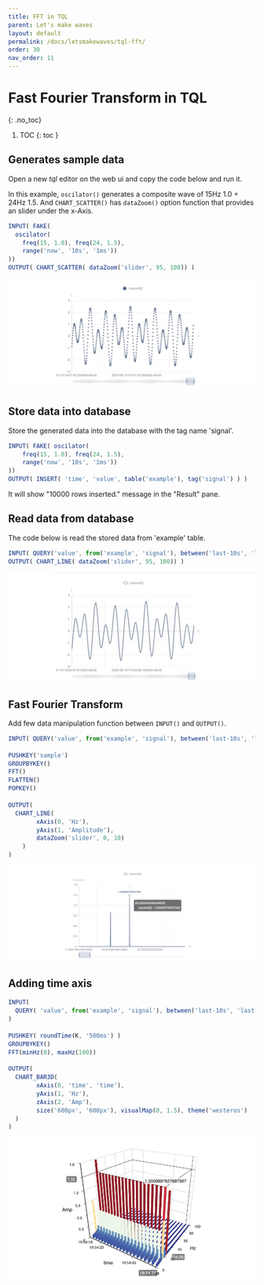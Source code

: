 ```yaml
---
title: FFT in TQL
parent: Let's make waves
layout: default
permalink: /docs/letsmakewaves/tql-fft/
order: 30
nav_order: 11
---
```


# Fast Fourier Transform in TQL
{: .no_toc}

1. TOC
{: toc }

## Generates sample data

Open a new *tql* editor on the web ui and copy the code below and run it.

In this example, `oscilator()` generates a composite wave of 15Hz 1.0 + 24Hz 1.5.
And `CHART_SCATTER()` has `dataZoom()` option function that provides an slider under the x-Axis.

```js
INPUT( FAKE( 
  oscilator(
    freq(15, 1.0), freq(24, 1.5),
    range('now', '10s', '1ms')) 
))
OUTPUT( CHART_SCATTER( dataZoom('slider', 95, 100)) )
```

![web-fft-tql-fake](/assets/img/web-fft-tql-fake.jpg)

## Store data into database

Store the generated data into the database with the tag name 'signal'.

```js
INPUT( FAKE( oscilator(
    freq(15, 1.0), freq(24, 1.5),
    range('now', '10s', '1ms')) 
))
OUTPUT( INSERT( 'time', 'value', table('example'), tag('signal') ) )
```

It will show "10000 rows inserted." message in the "Result" pane.

## Read data from database

The code below is read the stored data from 'example' table.

```js
INPUT( QUERY('value', from('example', 'signal'), between('last-10s', 'last')) )
OUTPUT( CHART_LINE( dataZoom('slider', 95, 100)) )
```

![web-fft-tql-query](/assets/img/web-fft-tql-query.jpg)

## Fast Fourier Transform

Add few data manipulation function between `INPUT()` and `OUTPUT()`.

```js
INPUT( QUERY('value', from('example', 'signal'), between('last-10s', 'last')) )

PUSHKEY('sample')
GROUPBYKEY()
FFT()
FLATTEN()
POPKEY()

OUTPUT(
  CHART_LINE(
        xAxis(0, 'Hz'),
        yAxis(1, 'Amplitude'),
        dataZoom('slider', 0, 10) 
    )
)
```

![web-fft-tql-2d](/assets/img/web-fft-tql-2d.jpg)

## Adding time axis

```js
INPUT( 
  QUERY( 'value', from('example', 'signal'), between('last-10s', 'last') ) 
)

PUSHKEY( roundTime(K, '500ms') )
GROUPBYKEY()
FFT(minHz(0), maxHz(100))

OUTPUT(
  CHART_BAR3D(
        xAxis(0, 'time', 'time'),
        yAxis(1, 'Hz'),
        zAxis(2, 'Amp'),
        size('600px', '600px'), visualMap(0, 1.5), theme('westeros')
  )
)
```

![web-fft-tql-3d](/assets/img/web-fft-tql-3d.jpg)


